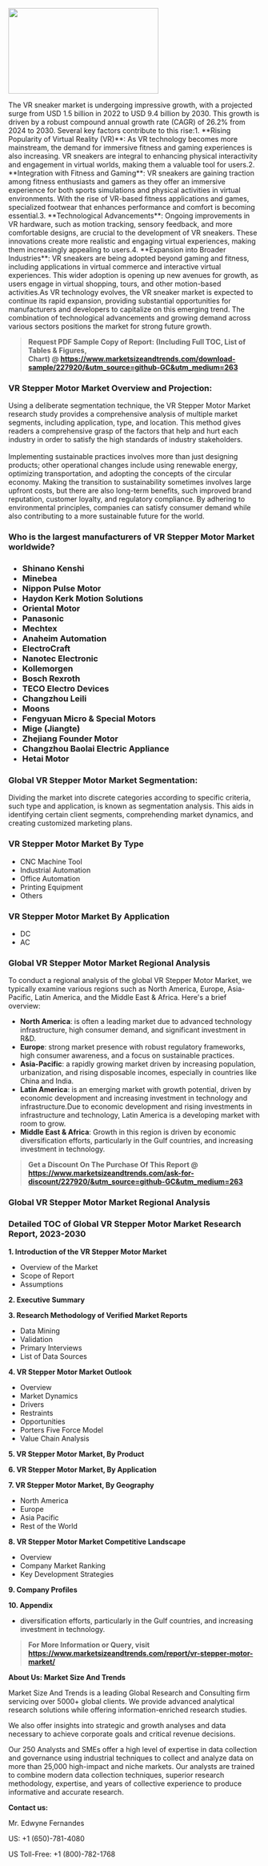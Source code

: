 <p><img class="alignnone size-medium wp-image-20088" src="https://ffe5etoiles.com/wp-content/uploads/2024/12/MST1-300x171.png" alt="" width="300" height="171" /></p>The VR sneaker market is undergoing impressive growth, with a projected surge from USD 1.5 billion in 2022 to USD 9.4 billion by 2030. This growth is driven by a robust compound annual growth rate (CAGR) of 26.2% from 2024 to 2030. Several key factors contribute to this rise:1. **Rising Popularity of Virtual Reality (VR)**: As VR technology becomes more mainstream, the demand for immersive fitness and gaming experiences is also increasing. VR sneakers are integral to enhancing physical interactivity and engagement in virtual worlds, making them a valuable tool for users.2. **Integration with Fitness and Gaming**: VR sneakers are gaining traction among fitness enthusiasts and gamers as they offer an immersive experience for both sports simulations and physical activities in virtual environments. With the rise of VR-based fitness applications and games, specialized footwear that enhances performance and comfort is becoming essential.3. **Technological Advancements**: Ongoing improvements in VR hardware, such as motion tracking, sensory feedback, and more comfortable designs, are crucial to the development of VR sneakers. These innovations create more realistic and engaging virtual experiences, making them increasingly appealing to users.4. **Expansion into Broader Industries**: VR sneakers are being adopted beyond gaming and fitness, including applications in virtual commerce and interactive virtual experiences. This wider adoption is opening up new avenues for growth, as users engage in virtual shopping, tours, and other motion-based activities.As VR technology evolves, the VR sneaker market is expected to continue its rapid expansion, providing substantial opportunities for manufacturers and developers to capitalize on this emerging trend. The combination of technological advancements and growing demand across various sectors positions the market for strong future growth.</p><blockquote id="" class=""><strong>Request PDF Sample Copy of Report: (Including Full TOC, List of Tables &amp; Figures, Chart)&nbsp;@&nbsp;<strong><a href="https://www.marketsizeandtrends.com/download-sample/227920/&utm_source=github-GC&utm_medium=263" target="_blank">https://www.marketsizeandtrends.com/download-sample/227920/&utm_source=github-GC&utm_medium=263</a></strong></strong></blockquote><h3 id="" class="">VR Stepper Motor Market&nbsp;Overview and Projection:</h3><p id="" class="">Using a deliberate segmentation technique, the VR Stepper Motor Market research study provides a comprehensive analysis of multiple market segments, including application, type, and location. This method gives readers a comprehensive grasp of the factors that help and hurt each industry in order to satisfy the high standards of industry stakeholders. <br /> <br />Implementing sustainable practices involves more than just designing products; other operational changes include using renewable energy, optimizing transportation, and adopting the concepts of the circular economy. Making the transition to sustainability sometimes involves large upfront costs, but there are also long-term benefits, such improved brand reputation, customer loyalty, and regulatory compliance. By adhering to environmental principles, companies can satisfy consumer demand while also contributing to a more sustainable future for the world.</p><h3 id="" class="">Who is the largest manufacturers of&nbsp;VR Stepper Motor Market worldwide?</h3><h3 class=""><p><ul><li>Shinano Kenshi </li><li> Minebea </li><li> Nippon Pulse Motor </li><li> Haydon Kerk Motion Solutions </li><li> Oriental Motor </li><li> Panasonic </li><li> Mechtex </li><li> Anaheim Automation </li><li> ElectroCraft </li><li> Nanotec Electronic </li><li> Kollemorgen </li><li> Bosch Rexroth </li><li> TECO Electro Devices </li><li> Changzhou Leili </li><li> Moons </li><li> Fengyuan Micro & Special Motors </li><li> Mige (Jiangte) </li><li> Zhejiang Founder Motor </li><li> Changzhou Baolai Electric Appliance </li><li> Hetai Motor</li></ul></p></h3><h3 id="" class="">Global&nbsp;VR Stepper Motor Market Segmentation:</h3><p id="" class="">Dividing the market into discrete categories according to specific criteria, such type and application, is known as segmentation analysis. This aids in identifying certain client segments, comprehending market dynamics, and creating customized marketing plans.</p><h3 id="" class="">VR Stepper Motor Market&nbsp;By Type</h3><p><p><ul><li>CNC Machine Tool</li><li> Industrial Automation</li><li> Office Automation</li><li> Printing Equipment</li><li> Others</p></li></ul></p></p><h3 id="" class="">VR Stepper Motor Market&nbsp;By Application</h3><p class=""><p><ul><li>DC</li><li> AC</li></ul></p></p><h3 id="" class="">Global VR Stepper Motor Market Regional Analysis</h3><p id="" class="">To conduct a regional analysis of the global VR Stepper Motor Market, we typically examine various regions such as North America, Europe, Asia-Pacific, Latin America, and the Middle East &amp; Africa. Here's a brief overview:</p><ul><li><strong>North America</strong>: is often a leading market due to advanced technology infrastructure, high consumer demand, and significant investment in R&amp;D.</li><li><strong>Europe</strong>: strong market presence with robust regulatory frameworks, high consumer awareness, and a focus on sustainable practices.</li><li><strong>Asia-Pacific</strong>: a rapidly growing market driven by increasing population, urbanization, and rising disposable incomes, especially in countries like China and India.</li><li><strong>Latin America</strong>: is an emerging market with growth potential, driven by economic development and increasing investment in technology and infrastructure.Due to economic development and rising investments in infrastructure and technology, Latin America is a developing market with room to grow.</li><li><strong>Middle East &amp; Africa</strong>: Growth in this region is driven by economic diversification efforts, particularly in the Gulf countries, and increasing investment in technology.</li></ul><blockquote id="" class=""><strong>Get a Discount On The Purchase Of This Report @ <strong><a href="https://www.marketsizeandtrends.com/ask-for-discount/227920/&utm_source=github-GC&utm_medium=263" target="_blank">https://www.marketsizeandtrends.com/ask-for-discount/227920/&utm_source=github-GC&utm_medium=263</a></strong></strong></blockquote><h3 id="" class="">Global VR Stepper Motor Market Regional Analysis</h3><h3 id="" class="">Detailed TOC of Global VR Stepper Motor Market Research Report, 2023-2030</h3><p id="" class=""><strong>1. Introduction of the VR Stepper Motor Market</strong></p><ul><li>Overview of the Market</li><li>Scope of Report</li><li>Assumptions</li></ul><p id="" class=""><strong>2. Executive Summary</strong></p><p id="" class=""><strong>3. Research Methodology of Verified Market Reports</strong></p><ul><li>Data Mining</li><li>Validation</li><li>Primary Interviews</li><li>List of Data Sources</li></ul><p id="" class=""><strong>4. VR Stepper Motor Market Outlook</strong></p><ul><li>Overview</li><li>Market Dynamics</li><li>Drivers</li><li>Restraints</li><li>Opportunities</li><li>Porters Five Force Model</li><li>Value Chain Analysis</li></ul><p id="" class=""><strong>5. VR Stepper Motor Market, By Product</strong></p><p id="" class=""><strong>6. VR Stepper Motor Market, By Application</strong></p><p id="" class=""><strong>7. VR Stepper Motor Market, By Geography</strong></p><ul><li>North America</li><li>Europe</li><li>Asia Pacific</li><li>Rest of the World</li></ul><p id="" class=""><strong>8. VR Stepper Motor Market Competitive Landscape</strong></p><ul><li>Overview</li><li>Company Market Ranking</li><li>Key Development Strategies</li></ul><p id="" class=""><strong>9. Company Profiles</strong></p><p id="" class=""><strong>10. Appendix</strong></p><ul><li>diversification efforts, particularly in the Gulf countries, and increasing investment in technology.</li></ul><blockquote id="" class=""><strong>For More Information or Query, visit <strong><strong><a href="https://www.marketsizeandtrends.com/report/vr-stepper-motor-market/" target="_blank">https://www.marketsizeandtrends.com/report/vr-stepper-motor-market/</a></strong></strong></strong></blockquote><p id="" class=""><strong>About Us: Market Size And Trends</strong></p><p id="" class="">Market Size And Trends is a leading Global Research and Consulting firm servicing over 5000+ global clients. We provide advanced analytical research solutions while offering information-enriched research studies.</p><p id="" class="">We also offer insights into strategic and growth analyses and data necessary to achieve corporate goals and critical revenue decisions.</p><p id="" class="">Our 250 Analysts and SMEs offer a high level of expertise in data collection and governance using industrial techniques to collect and analyze data on more than 25,000 high-impact and niche markets. Our analysts are trained to combine modern data collection techniques, superior research methodology, expertise, and years of collective experience to produce informative and accurate research.</p><p id="" class=""><strong>Contact us:</strong></p><p id="" class="">Mr. Edwyne Fernandes</p><p id="" class="">US: +1 (650)-781-4080</p><p id="" class="">US Toll-Free: +1 (800)-782-1768</p>
